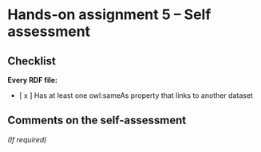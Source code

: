 # Hands-on assignment 5 – Self assessment

## Checklist

**Every RDF file:**

- [ x ] Has at least one owl:sameAs property that links to another dataset

## Comments on the self-assessment
_(If required)_
